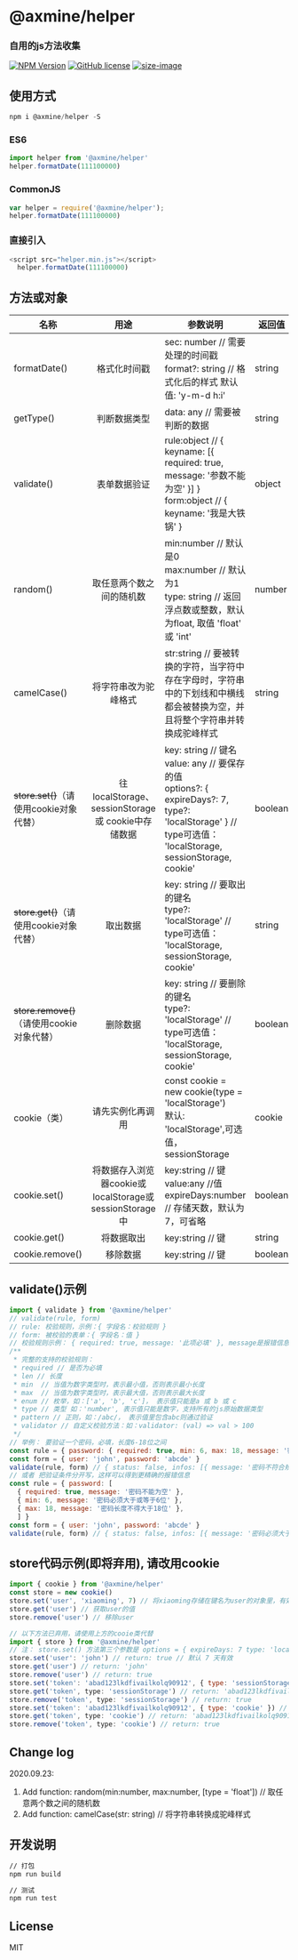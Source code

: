 # @axmine/helper
### 自用的js方法收集

 [![NPM Version][npm-image]][npm-url] [![GitHub license](https://img.shields.io/github/license/Yocss/axmine)](https://github.com/Yocss/axmine/blob/master/LICENSE) [![size-image]][size-url]
<!-- [![NPM Downloads][downloads-image]][downloads-url] -->
[size-image]: https://badgen.net/bundlephobia/minzip/@axmine/helper
[size-url]: https://bundlephobia.com/result?p=@axmine/helper
[npm-image]: https://badgen.net/npm/v/@axmine/helper
[npm-url]: https://npmjs.org/package/@axmine/helper
[downloads-image]: https://badgen.net/npm/dt/@axmine/helper
[downloads-url]: https://www.npmjs.com/package/@axmine/helper


## 使用方式

```js
npm i @axmine/helper -S
```

### ES6
```js
import helper from '@axmine/helper'
helper.formatDate(111100000)
```
### CommonJS
```js
var helper = require('@axmine/helper');
helper.formatDate(111100000)
```
### 直接引入
```js
<script src="helper.min.js"></script>
  helper.formatDate(111100000)
```
## 方法或对象
名称|用途|参数说明|返回值
---|:-:|---|----
formatDate()|格式化时间戳|sec: number // 需要处理的时间戳<br>format?: string // 格式化后的样式 默认值: 'y-m-d h:i'|string
getType()|判断数据类型| data: any // 需要被判断的数据|string
validate()|表单数据验证| rule:object // { keyname: [{ required: true, message: '参数不能为空' }] }<br>form:object // { keyname: '我是大铁锅' }|object
random()|取任意两个数之间的随机数|min:number // 默认是0<br>max:number // 默认为1<br>type: string // 返回浮点数或整数，默认为float, 取值 'float' 或 'int'|number
camelCase()|将字符串改为驼峰格式|str:string // 要被转换的字符，当字符中存在字母时，字符串中的下划线和中横线都会被替换为空，并且将整个字符串并转换成驼峰样式|string
<s>store.set()</s>（请使用cookie对象代替）|往 localStorage、sessionStorage 或 cookie中存储数据|key: string // 键名<br>value: any // 要保存的值<br>options?: { expireDays?: 7, type?: 'localStorage' } // type可选值： 'localStorage, sessionStorage, cookie'|boolean
<s>store.get()</s>（请使用cookie对象代替）|取出数据|key: string // 要取出的键名<br>type?: 'localStorage' // type可选值： 'localStorage, sessionStorage, cookie'|string
<s>store.remove()</s>（请使用cookie对象代替）|删除数据|key: string // 要删除的键名<br>type?: 'localStorage' // type可选值： 'localStorage, sessionStorage, cookie'|boolean
cookie（类）|请先实例化再调用|const cookie = new cookie(type = 'localStorage')<br>默认: 'localStorage',可选值，sessionStorage | cookie|object
cookie.set()|将数据存入浏览器cookie或localStorage或sessionStorage中|key:string // 键<br>value:any //值<br>expireDays:number // 存储天数，默认为7，可省略|boolean
cookie.get()|将数据取出|key:string // 键|string
cookie.remove()|移除数据|key:string // 键|boolean

## validate()示例

```javascript
import { validate } from '@axmine/helper'
// validate(rule, form)
// rule: 校验规则，示例：{ 字段名：校验规则 }
// form: 被校验的表单：{ 字段名：值 }
// 校验规则示例： { required: true, message: '此项必填' }, message是报错信息，不可缺少。
/**
 * 完整的支持的校验规则：
 * required // 是否为必填
 * len // 长度
 * min  // 当值为数字类型时，表示最小值，否则表示最小长度
 * max  // 当值为数字类型时，表示最大值，否则表示最大长度
 * enum // 枚举，如：['a', 'b', 'c']， 表示值只能是a 或 b 或 c
 * type // 类型 如：'number', 表示值只能是数字，支持所有的js原始数据类型
 * pattern // 正则，如：/abc/， 表示值里包含abc则通过验证
 * validator // 自定义校验方法：如：validator: (val) => val > 100
 */
// 举例： 要验证一个密码，必填，长度6-18位之间
const rule = { password: { required: true, min: 6, max: 18, message: '密码不符合规范' } }
const form = { user: 'john', password: 'abcde' }
validate(rule, form) // { status: false, infos: [{ message: '密码不符合规范', key: 'password' }] }
// 或者 把验证条件分开写，这样可以得到更精确的报错信息
const rule = { password: [
  { required: true, message: '密码不能为空' },
  { min: 6, message: '密码必须大于或等于6位' },
  { max: 18, message: '密码长度不得大于18位' },
  ] }
const form = { user: 'john', password: 'abcde' }
validate(rule, form) // { status: false, infos: [{ message: '密码必须大于或等于6位', key: 'password' }] }
```

## store代码示例(即将弃用), 请改用cookie
```javascript
import { cookie } from '@axmine/helper'
const store = new cookie()
store.set('user', 'xiaoming', 7) // 将xiaoming存储在键名为user的对象里，有效期为7天
store.get('user') // 获取user的值
store.remove('user') // 移除user

// 以下方法已弃用，请使用上方的cooie类代替
import { store } from '@axmine/helper'
// 注： store.set() 方法第三个参数是 options = { expireDays: 7 type: 'localStorage' }
store.set('user': 'john') // return: true // 默认 7 天有效
store.get('user') // return: 'john'
store.remove('user') // return: true
store.set('token': 'abad123lkdfivailkolq90912', { type: 'sessionStorage' }) // return: true
store.get('token', type: 'sessionStorage') // return: 'abad123lkdfivailkolq90912'
store.remove('token', type: 'sessionStorage') // return: true
store.set('token': 'abad123lkdfivailkolq90912', { type: 'cookie' }) // return: true  默认七天有效
store.get('token', type: 'cookie') // return: 'abad123lkdfivailkolq90912'
store.remove('token', type: 'cookie') // return: true
```

## Change log

2020.09.23:
1. Add function: random(min:number, max:number, [type = 'float']) // 取任意两个数之间的随机数
2. Add function: camelCase(str: string) // 将字符串转换成驼峰样式

## 开发说明
```bash
// 打包
npm run build

// 测试
npm run test
```

## License

MIT
